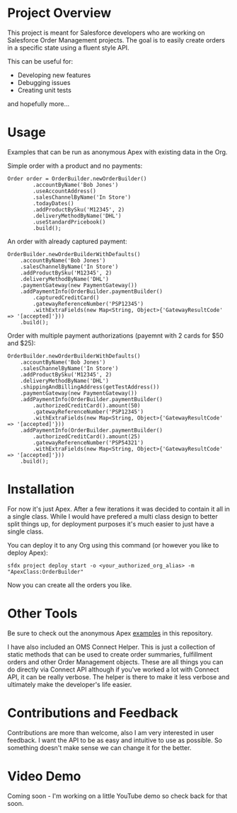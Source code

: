 # Project Overview

This project is meant for Salesforce developers who are working on Salesforce Order Management projects. The goal is to easily create orders in a specific state using a fluent style API. 

This can be useful for:
* Developing new features
* Debugging issues
* Creating unit tests

and hopefully more...

# Usage

Examples that can be run as anonymous Apex with existing data in the Org.

Simple order with a product and no payments:
```apex
Order order = OrderBuilder.newOrderBuilder()
        .accountByName('Bob Jones')
        .useAccountAddress()
        .salesChannelByName('In Store')
        .todayDates()
        .addProductBySku('M12345', 2)
        .deliveryMethodByName('DHL')
        .useStandardPricebook()
        .build();
```

An order with already captured payment:
```apex
OrderBuilder.newOrderBuilderWithDefaults()
    .accountByName('Bob Jones')
    .salesChannelByName('In Store')
    .addProductBySku('M12345', 2)
    .deliveryMethodByName('DHL')
    .paymentGateway(new PaymentGateway())
    .addPaymentInfo(OrderBuilder.paymentBuilder()
        .capturedCreditCard()
        .gatewayReferenceNumber('PSP12345')
        .withExtraFields(new Map<String, Object>{'GatewayResultCode' => '[accepted]'}))
    .build();
```

Order with multiple payment authorizations (payemnt with 2 cards for $50 and $25):
```apex
OrderBuilder.newOrderBuilderWithDefaults()
    .accountByName('Bob Jones')
    .salesChannelByName('In Store')
    .addProductBySku('M12345', 2)
    .deliveryMethodByName('DHL')
    .shippingAndBillingAddress(getTestAddress())
    .paymentGateway(new PaymentGateway())
    .addPaymentInfo(OrderBuilder.paymentBuilder()
        .authorizedCreditCard().amount(50)
        .gatewayReferenceNumber('PSP12345')
        .withExtraFields(new Map<String, Object>{'GatewayResultCode' => '[accepted]'}))
    .addPaymentInfo(OrderBuilder.paymentBuilder()
        .authorizedCreditCard().amount(25)
        .gatewayReferenceNumber('PSP54321')
        .withExtraFields(new Map<String, Object>{'GatewayResultCode' => '[accepted]'}))
    .build();
```

# Installation

For now it's just Apex. After a few iterations it was decided to contain it all in a single class. While I would have prefered a multi class design to better split things up, for deployment purposes it's much easier to just have a single class.

You can deploy it to any Org using this command (or however you like to deploy Apex):
```shell
sfdx project deploy start -o <your_authorized_org_alias> -m "ApexClass:OrderBuilder"
```

Now you can create all the orders you like. 

# Other Tools

Be sure to check out the anonymous Apex [examples](scripts) in this repository.

I have also included an OMS Connect Helper. This is just a collection of static methods that can be used to create order summaries, fulfillment orders and other Order Management objects. These are all things you can do directly via Connect API although if you've worked a lot with Connect API, it can be really verbose. The helper is there to make it less verbose and ultimately make the developer's life easier.

# Contributions and Feedback

Contributions are more than welcome, also I am very interested in user feedback. I want the API to be as easy and intuitive to use as possible. So something doesn't make sense we can change it for the better. 

# Video Demo

Coming soon - I'm working on a little YouTube demo so check back for that soon.
